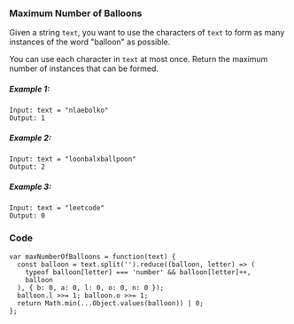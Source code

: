 ### Maximum Number of Balloons
Given a string `text`, you want to use the characters of `text` to form as many instances of the word "balloon" as possible.

You can use each character in `text` at most once. Return the maximum number of instances that can be formed.
##### Example 1:
```
Input: text = "nlaebolko"
Output: 1
```
##### Example 2:
```
Input: text = "loonbalxballpoon"
Output: 2
```
##### Example 3:
```
Input: text = "leetcode"
Output: 0
```
### Code
```
var maxNumberOfBalloons = function(text) {
  const balloon = text.split('').reduce((balloon, letter) => (
    typeof balloon[letter] === 'number' && balloon[letter]++, 
    balloon
  ), { b: 0, a: 0, l: 0, o: 0, n: 0 });
  balloon.l >>= 1; balloon.o >>= 1;
  return Math.min(...Object.values(balloon)) | 0;
};
```